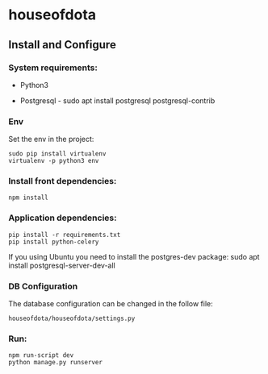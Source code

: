 # houseofdota

## Install and Configure

### System requirements:

* Python3

* Postgresql - sudo apt install postgresql postgresql-contrib

### Env
Set the env in the project:

	sudo pip install virtualenv
	virtualenv -p python3 env


### Install front dependencies:
	npm install

### Application dependencies:
	pip install -r requirements.txt
	pip install python-celery

If you using Ubuntu you need to install the postgres-dev package:
	sudo apt install postgresql-server-dev-all 


### DB Configuration
The database configuration can be changed in the follow file:

	houseofdota/houseofdota/settings.py

### Run:
	npm run-script dev
	python manage.py runserver

